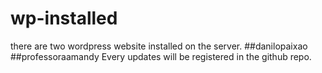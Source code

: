 # wp-installed
there are two wordpress website installed on the server.
##danilopaixao
##professoraamandy
Every updates will be registered in the github repo.
